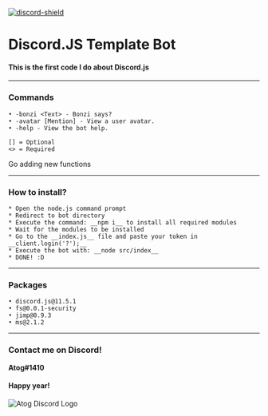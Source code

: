 [discord-invite]: https://discord.gg/pka6Kn2
[discord-shield]: https://img.shields.io/discord/595711627152719924?color=blue&label=Discord&logo=Discord&logoColor=white
[ ![discord-shield][] ][discord-invite]
# Discord.JS Template Bot
#### This is the first code I do about __Discord.js__

------------

### Commands
```
• -bonzi <Text> - Bonzi says?
• -avatar [Mention] - View a user avatar.
• -help - View the bot help.
```
```
[] = Optional
<> = Required
```
Go adding new functions

------------
### How to install?
```
* Open the node.js command prompt
* Redirect to bot directory
* Execute the command: __npm i__ to install all required modules
* Wait for the modules to be installed
* Go to the __index.js__ file and paste your token in __client.login('?');__
* Execute the bot with: __node src/index__
* DONE! :D
```
------------
### Packages
```
• discord.js@11.5.1
• fs@0.0.1-security
• jimp@0.9.3
• ms@2.1.2
```
------------
### Contact me on Discord!
__Atog#1410__

#### Happy year!
![Atog Discord Logo](https://cdn.discordapp.com/avatars/647594401203224586/c40ce6aa71ca924049f0e1b74c77b7fc.png?size=2048)
  
